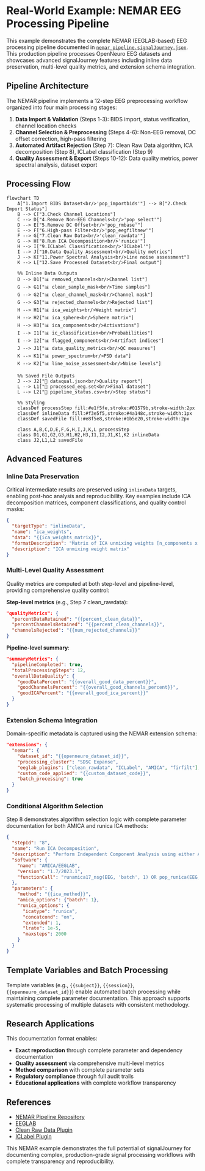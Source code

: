 # Real-World Example: NEMAR EEG Processing Pipeline

This example demonstrates the complete NEMAR (EEGLAB-based) EEG processing pipeline documented in [`nemar_pipeline.signalJourney.json`](./nemar_pipeline.signalJourney.json). This production pipeline processes OpenNeuro EEG datasets and showcases advanced signalJourney features including inline data preservation, multi-level quality metrics, and extension schema integration.

## Pipeline Architecture

The NEMAR pipeline implements a 12-step EEG preprocessing workflow organized into four main processing stages:

1. **Data Import & Validation** (Steps 1-3): BIDS import, status verification, channel location checks
2. **Channel Selection & Preprocessing** (Steps 4-6): Non-EEG removal, DC offset correction, high-pass filtering  
3. **Automated Artifact Rejection** (Step 7): Clean Raw Data algorithm, ICA decomposition (Step 8), ICLabel classification (Step 9)
4. **Quality Assessment & Export** (Steps 10-12): Data quality metrics, power spectral analysis, dataset export

## Processing Flow

```mermaid
flowchart TD
    A["1.Import BIDS Dataset<br/>'pop_importbids'"] --> B["2.Check Import Status"]
    B --> C["3.Check Channel Locations"]
    C --> D["4.Remove Non-EEG Channels<br/>'pop_select'"]
    D --> E["5.Remove DC Offset<br/>'pop_rmbase'"]
    E --> F["6.High-pass Filter<br/>'pop_eegfiltnew'"]
    F --> G["7.Clean Raw Data<br/>'clean_rawdata'"]
    G --> H["8.Run ICA Decomposition<br/>'runica'"]
    H --> I["9.ICLabel Classification<br/>'ICLabel'"]
    I --> J["10.Data Quality Assessment<br/>Quality metrics"]
    J --> K["11.Power Spectral Analysis<br/>Line noise assessment"]
    K --> L["12.Save Processed Dataset<br/>Final output"]

    %% Inline Data Outputs
    D --> D1["📊 removed_channels<br/>Channel list"]
    G --> G1["📊 clean_sample_mask<br/>Time samples"]
    G --> G2["📊 clean_channel_mask<br/>Channel mask"]
    G --> G3["📊 rejected_channels<br/>Rejected list"]
    H --> H1["📊 ica_weights<br/>Weight matrix"]
    H --> H2["📊 ica_sphere<br/>Sphere matrix"]
    H --> H3["📊 ica_components<br/>Activations"]
    I --> I1["📊 ic_classification<br/>Probabilities"]
    I --> I2["📊 flagged_components<br/>Artifact indices"]
    J --> J1["📊 data_quality_metrics<br/>QC measures"]
    K --> K1["📊 power_spectrum<br/>PSD data"]
    K --> K2["📊 line_noise_assessment<br/>Noise levels"]

    %% Saved File Outputs
    J --> J2["💾 dataqual.json<br/>Quality report"]
    L --> L1["💾 processed_eeg.set<br/>Final dataset"]
    L --> L2["💾 pipeline_status.csv<br/>Step status"]

    %% Styling
    classDef processStep fill:#e1f5fe,stroke:#01579b,stroke-width:2px
    classDef inlineData fill:#f3e5f5,stroke:#4a148c,stroke-width:1px
    classDef savedFile fill:#e8f5e8,stroke:#1b5e20,stroke-width:2px

    class A,B,C,D,E,F,G,H,I,J,K,L processStep
    class D1,G1,G2,G3,H1,H2,H3,I1,I2,J1,K1,K2 inlineData
    class J2,L1,L2 savedFile
```

## Advanced Features

### Inline Data Preservation

Critical intermediate results are preserved using `inlineData` targets, enabling post-hoc analysis and reproducibility. Key examples include ICA decomposition matrices, component classifications, and quality control masks:

```json
{
  "targetType": "inlineData",
  "name": "ica_weights",
  "data": "{{ica_weights_matrix}}",
  "formatDescription": "Matrix of ICA unmixing weights [n_components x n_channels]",
  "description": "ICA unmixing weight matrix"
}
```

### Multi-Level Quality Assessment

Quality metrics are computed at both step-level and pipeline-level, providing comprehensive quality control:

**Step-level metrics** (e.g., Step 7 clean_rawdata):
```json
"qualityMetrics": {
  "percentDataRetained": "{{percent_clean_data}}",
  "percentChannelsRetained": "{{percent_clean_channels}}",
  "channelsRejected": "{{num_rejected_channels}}"
}
```

**Pipeline-level summary**:
```json
"summaryMetrics": {
  "pipelineCompleted": true,
  "totalProcessingSteps": 12,
  "overallDataQuality": {
    "goodDataPercent": "{{overall_good_data_percent}}",
    "goodChannelsPercent": "{{overall_good_channels_percent}}",
    "goodICAPercent": "{{overall_good_ica_percent}}"
  }
}
```

### Extension Schema Integration

Domain-specific metadata is captured using the NEMAR extension schema:

```json
"extensions": {
  "nemar": {
    "dataset_id": "{{openneuro_dataset_id}}",
    "processing_cluster": "SDSC Expanse",
    "eeglab_plugins": ["clean_rawdata", "ICLabel", "AMICA", "firfilt"],
    "custom_code_applied": "{{custom_dataset_code}}",
    "batch_processing": true
  }
}
```

### Conditional Algorithm Selection

Step 8 demonstrates algorithm selection logic with complete parameter documentation for both AMICA and runica ICA methods:

```json
{
  "stepId": "8",
  "name": "Run ICA Decomposition",
  "description": "Perform Independent Component Analysis using either AMICA (if >=5 channels) or extended Infomax ICA",
  "software": {
    "name": "AMICA/EEGLAB",
    "version": "1.7/2023.1", 
    "functionCall": "runamica17_nsg(EEG, 'batch', 1) OR pop_runica(EEG, 'icatype', 'runica', 'extended', 1)"
  },
  "parameters": {
    "method": "{{ica_method}}",
    "amica_options": {"batch": 1},
    "runica_options": {
      "icatype": "runica",
      "concatcond": "on", 
      "extended": 1,
      "lrate": 1e-5,
      "maxsteps": 2000
    }
  }
}
```

## Template Variables and Batch Processing

Template variables (e.g., `{{subject}}`, `{{session}}`, `{{openneuro_dataset_id}}`) enable automated batch processing while maintaining complete parameter documentation. This approach supports systematic processing of multiple datasets with consistent methodology.

## Research Applications

This documentation format enables:

- **Exact reproduction** through complete parameter and dependency documentation
- **Quality assessment** via comprehensive multi-level metrics
- **Method comparison** with complete parameter sets
- **Regulatory compliance** through full audit trails
- **Educational applications** with complete workflow transparency

## References

- [NEMAR Pipeline Repository](https://github.com/sccn/NEMAR-pipeline)
- [EEGLAB](https://sccn.ucsd.edu/eeglab/)
- [Clean Raw Data Plugin](https://github.com/sccn/clean_rawdata)
- [ICLabel Plugin](https://github.com/sccn/ICLabel)

This NEMAR example demonstrates the full potential of signalJourney for documenting complex, production-grade signal processing workflows with complete transparency and reproducibility. 